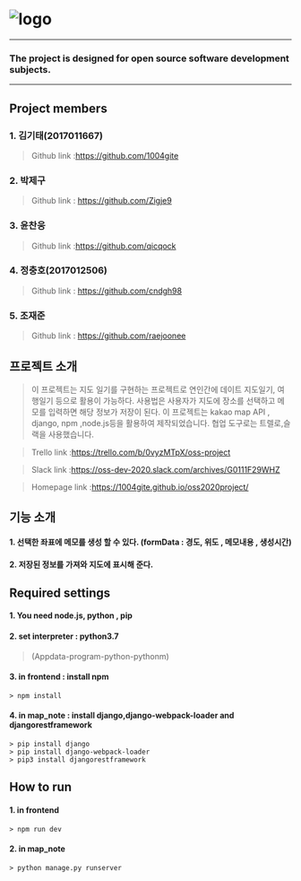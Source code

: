 ![logo](https://imgur.com/FGwybuG)
=
****
### The project is designed for open source software development subjects.
****
Project members
-
### 1. 김기태(2017011667)
   >Github link :<https://github.com/1004gite> 
### 2. 박제구
  >Github link : <https://github.com/Zigje9>   
### 3. 윤찬웅
  >Github link :<https://github.com/qicqock>
### 4. 정충호(2017012506)
  >Github link : <https://github.com/cndgh98>
### 5. 조재준
  >Github link : <https://github.com/raejoonee>

프로젝트 소개
-
   > 이 프로젝트는 지도 일기를 구현하는 프로젝트로 연인간에 데이트 지도일기, 여행일기 등으로 활용이 가능하다.
   > 사용법은 사용자가 지도에 장소를 선택하고 메모를 입력하면 해당 정보가 저장이 된다. 
   > 이 프로젝트는 kakao map API , django, npm ,node.js등을 활용하여 제작되었습니다. 
   > 협업 도구로는 트렐로,슬랙을 사용했습니다.
   
   > Trello link :<https://trello.com/b/0vyzMTpX/oss-project>
   
   > Slack link :<https://oss-dev-2020.slack.com/archives/G0111F29WHZ>
   
   >Homepage link :<https://1004gite.github.io/oss2020project/>
  
기능 소개
-
#### 1. 선택한 좌표에 메모를 생성 할 수 있다. (formData : 경도, 위도 , 메모내용 , 생성시간)
#### 2. 저장된 정보를 가져와 지도에 표시해 준다. 

   
   
Required settings
-
#### 1. You need node.js, python , pip  
#### 2. set interpreter : python3.7
   >(Appdata-program-python-pythonm)
#### 3. in frontend : install npm 
    > npm install
#### 4. in map_note : install django,django-webpack-loader and djangorestframework
    > pip install django
    > pip install django-webpack-loader
    > pip3 install djangorestframework
    
    
How to run
-
#### 1. in frontend 
    > npm run dev
#### 2. in map_note 
    > python manage.py runserver
    

